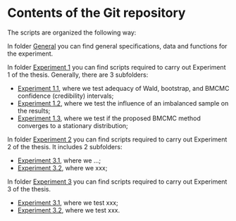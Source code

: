 # Contents of the Git repository

The scripts are organized the following way:

In folder [General](general/README.md) you can find general specifications, data and functions for the experiment.

In folder [Experiment 1](experiment_1/README.md) you can find scripts required to carry out Experiment 1 of the thesis. Generally, there are 3 subfolders:

* [Experiment 1.1](experiment_1_1/README.md), where we test adequacy of Wald, bootstrap, and BMCMC confidence (credibility) intervals;
* [Experiment 1.2](experiment_1_2/README.md), where we test the influence of an imbalanced sample on the results;
* [Experiment 1.3](experiment_1_3/README.md), where we test if the proposed BMCMC method converges to a stationary distribution;

In folder [Experiment 2](experiment_2/README.md) you can find scripts required to carry out Experiment 2 of the thesis. It includes 2 subfolders:

* [Experiment 3.1](experiment_1_1/README.md), where we ...;
* [Experiment 3.2](experiment_1_2/README.md), where we xxx;

In folder [Experiment 3](experiment_3/README.md) you can find scripts required to carry out Experiment 3 of the thesis.

* [Experiment 3.1](experiment_1_1/README.md), where we test xxx;
* [Experiment 3.2](experiment_1_2/README.md), where we test xxx.